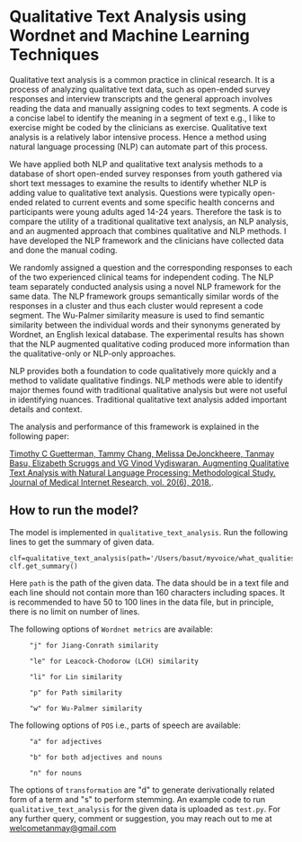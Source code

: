 # Qualitative Text Analysis using Wordnet and Machine Learning Techniques
 
Qualitative text analysis is a common practice in clinical research. It is a process of analyzing qualitative text data, such as open-ended survey responses and interview transcripts and the general approach involves reading the data and manually assigning codes to text segments. A code is a concise label to identify the meaning in a segment of text e.g., I like to exercise might be coded by the clinicians as exercise. Qualitative text analysis is a relatively labor intensive process. Hence a method using natural language processing (NLP) can automate part of this process. 


We have applied both NLP and qualitative text analysis methods to a database of short open-ended survey responses from youth gathered via short text messages to examine the results to identify whether NLP is adding value to qualitative text analysis. Questions were typically open-ended related to current events and some specific health concerns and participants were young adults aged 14-24 years. Therefore the task is to compare the utility of a traditional qualitative text analysis, an NLP analysis, and an augmented approach that combines qualitative and NLP methods. I have developed the NLP framework and the clinicians have collected data and done the manual coding.


We randomly assigned a question and the corresponding responses to each of the two experienced clinical teams for independent coding. The NLP team separately conducted analysis using a novel NLP framework for the same data. The NLP framework groups semantically similar words of the responses in a cluster and thus each cluster would represent a code segment. The Wu-Palmer similarity measure is used to find semantic similarity between the individual words and their synonyms generated by Wordnet, an English lexical database. The experimental results has shown that the NLP augmented qualitative coding produced more information than the qualitative-only or NLP-only approaches. 


NLP provides both a foundation to code qualitatively more quickly and a method to validate qualitative findings. NLP methods were able to identify major themes found with traditional qualitative analysis but were not useful in identifying nuances. Traditional qualitative text analysis added important details and context.

The analysis and performance of this framework is explained in the following paper:

[Timothy C Guetterman, Tammy Chang, Melissa DeJonckheere, Tanmay Basu, Elizabeth Scruggs and VG Vinod Vydiswaran. Augmenting Qualitative Text Analysis with Natural Language Processing: Methodological Study. Journal of Medical Internet Research, vol. 20(6), 2018.](https://www.jmir.org/2018/6/e231/).

## How to run the model?

The model is implemented in `qualitative_text_analysis`. Run the following lines to get the summary of given data. 

```
clf=qualitative_text_analysis(path='/Users/basut/myvoice/what_qualities.txt',wordnet_metric='w',pos='b',transformation='d')
clf.get_summary()
```

Here `path` is the path of the given data. The data should be in a text file and each line should not contain more than 160 characters including spaces. It is recommended to have 50 to 100 lines in the data file, but in principle, there is no limit on number of lines. 

The following options of `Wordnet metrics` are available:    

         "j" for Jiang-Conrath similarity
         
         "le" for Leacock-Chodorow (LCH) similarity
         
         "li" for Lin similarity
         
         "p" for Path similarity
         
         "w" for Wu-Palmer similarity 

The following options of `POS` i.e., parts of speech are available: 

         "a" for adjectives
         
         "b" for both adjectives and nouns
         
         "n" for nouns 

The options of `transformation` are "d" to generate derivationally related form of a term and "s" to perform stemming. An example code to run `qualitative_text_analysis` for the given data is uploaded as `test.py`. For any further query, comment or suggestion, you may reach out to me at welcometanmay@gmail.com
